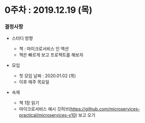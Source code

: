0주차 : 2019.12.19 (목)
=============

### 결정사항

* 스터디 방향
  * 책 : 마이크로서비스 인 액션
  * 책은 빠르게 보고 프로젝트를 해보자

* 모임
  * 첫 모임 날짜 : 2020.01.02 (목)
  * 이후 매주 목요일

* 숙제
  * 책 1장 읽기
  * 마이크로서비스 예시 깃허브(https://github.com/microservices-practical/microservices-v10) 보고 오기
